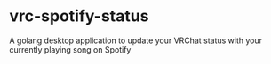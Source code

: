 # vrc-spotify-status
A golang desktop application to update your VRChat status with your currently playing song on Spotify

